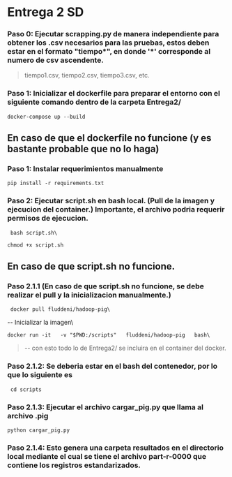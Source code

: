 # Entrega 2 SD
### Paso 0: Ejecutar scrapping.py de manera independiente para obtener los .csv necesarios para las pruebas, estos deben estar en el formato "tiempo*", en donde '*' corresponde al numero de csv ascendente.
> tiempo1.csv, tiempo2.csv, tiempo3.csv, etc.
### Paso 1: Inicializar el dockerfile para preparar el entorno con el siguiente comando dentro de la carpeta Entrega2/
```
docker-compose up --build
```
## En caso de que el dockerfile no funcione (y es bastante probable que no lo haga)
### Paso 1: Instalar requerimientos manualmente
```
pip install -r requirements.txt
```
### Paso 2: Ejecutar script.sh en bash local. (Pull de la imagen y ejecucion del container.) Importante, el archivo podria requerir permisos de ejecucion.
```
 bash script.sh\
```
```
chmod +x script.sh
```
## En caso de que script.sh no funcione.
### Paso 2.1.1 (En caso de que script.sh no funcione, se debe realizar el pull y la inicializacion manualmente.)
```
 docker pull fluddeni/hadoop-pig\
```
-- Inicializar la imagen\
```
docker run -it   -v "$PWD:/scripts"   fluddeni/hadoop-pig   bash\
```
> -- con esto todo lo de Entrega2/ se incluira en el container del docker.
### Paso 2.1.2: Se deberia estar en el bash del contenedor, por lo que lo siguiente es
```
 cd scripts
```
### Paso 2.1.3: Ejecutar el archivo cargar_pig.py que llama al archivo .pig
```
python cargar_pig.py
```
### Paso 2.1.4: Esto genera una carpeta resultados en el directorio local mediante el cual se tiene el archivo part-r-0000 que contiene los registros estandarizados.
